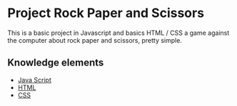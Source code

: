 
# Project Rock Paper and Scissors

This is a basic project in Javascript and basics HTML / CSS a game against the computer about rock paper and scissors, pretty simple.


## Knowledge elements

 - [Java Script](https://awesomeopensource.com/project/elangosundar/awesome-README-templates)
 - [HTML](https://github.com/matiassingers/awesome-readme)
 - [CSS](https://bulldogjob.com/news/449-how-to-write-a-good-readme-for-your-github-project)